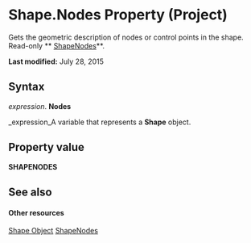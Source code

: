 
# Shape.Nodes Property (Project)
Gets the geometric description of nodes or control points in the shape. Read-only  ** [ShapeNodes](http://msdn.microsoft.com/en-us/library/office/ff822109%28v=office.15%29)**.

 **Last modified:** July 28, 2015


## Syntax

 _expression_. **Nodes**

 _expression_A variable that represents a  **Shape** object.


## Property value

 **SHAPENODES**


## See also


#### Other resources


 [Shape Object](d2b32bcd-5595-a4a7-9772-feb25fd0103a.md)
 [ShapeNodes](http://msdn.microsoft.com/en-us/library/office/ff822109%28v=office.15%29)
